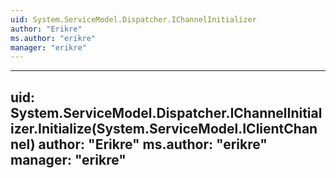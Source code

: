 ```yaml
---
uid: System.ServiceModel.Dispatcher.IChannelInitializer
author: "Erikre"
ms.author: "erikre"
manager: "erikre"
---
```


---
uid: System.ServiceModel.Dispatcher.IChannelInitializer.Initialize(System.ServiceModel.IClientChannel)
author: "Erikre"
ms.author: "erikre"
manager: "erikre"
---
